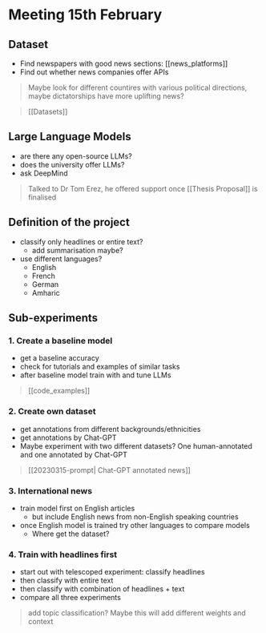 # Meeting 15th February

## Dataset

* Find newspapers with good news sections: [[news_platforms]]
* Find out whether news companies offer APIs
> Maybe look for different countires with various political directions, maybe dictatorships have more uplifting news?

> [[Datasets]]


## Large Language Models

* are there any open-source LLMs?
* does the university offer LLMs?
* ask DeepMind
> Talked to Dr Tom Erez, he offered support once [[Thesis Proposal]] is finalised

## Definition of the project

* classify only headlines or entire text?
	* add summarisation maybe?
* use different languages?
	* English
	* French
	* German
	* Amharic

## Sub-experiments

### 1. Create a baseline model
* get a baseline accuracy
* check for tutorials and examples of similar tasks
* after baseline model train with and tune LLMs

> [[code_examples]]

### 2. Create own dataset
* get annotations from different backgrounds/ethnicities
* get annotations by Chat-GPT
* Maybe experiment with two different datasets? One human-annotated and one annotated by Chat-GPT

>[[20230315-prompt| Chat-GPT annotated news]]


### 3. International news

* train model first on English articles
	* but include English news from non-English speaking countries
* once English model is trained try other languages to compare models
	* Where get the dataset?


### 4. Train with headlines first 

* start out with telescoped experiment: classify headlines
* then classify with entire text
* then classify with combination of headlines + text
* compare all three experiments

> add topic classification? Maybe this will add different weights and context